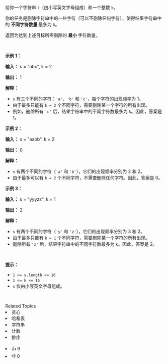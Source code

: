 <p>给你一个字符串 <code>s</code>（由小写英文字母组成）和一个整数 <code>k</code>。</p>

<p>你的任务是删除字符串中的一些字符（可以不删除任何字符），使得结果字符串中的&nbsp;<strong>不同字符数量&nbsp;</strong>最多为 <code>k</code>。</p>

<p>返回为达到上述目标所需删除的&nbsp;<strong>最小&nbsp;</strong>字符数量。</p>

<p>&nbsp;</p>

<p><strong class="example">示例 1：</strong></p>

<div class="example-block"> 
 <p><strong>输入：</strong> <span class="example-io">s = "abc", k = 2</span></p> 
</div>

<p><strong>输出：</strong> <span class="example-io">1</span></p>

<p><strong>解释：</strong></p>

<ul> 
 <li><code>s</code> 有三个不同的字符：<code>'a'</code>、<code>'b'</code> 和 <code>'c'</code>，每个字符的出现频率为 1。</li> 
 <li>由于最多只能有 <code>k = 2</code> 个不同字符，需要删除某一个字符的所有出现。</li> 
 <li>例如，删除所有 <code>'c'</code> 后，结果字符串中的不同字符数最多为 <code>k</code>。因此，答案是 1。</li> 
</ul>

<p><strong class="example">示例 2：</strong></p>

<div class="example-block"> 
 <p><strong>输入：</strong> <span class="example-io">s = "aabb", k = 2</span></p> 
</div>

<p><strong>输出：</strong> <span class="example-io">0</span></p>

<p><strong>解释：</strong></p>

<ul> 
 <li><code>s</code> 有两个不同的字符（<code>'a'</code> 和 <code>'b'</code>），它们的出现频率分别为 2 和 2。</li> 
 <li>由于最多可以有 <code>k = 2</code> 个不同字符，不需要删除任何字符。因此，答案是 0。</li> 
</ul>

<p><strong class="example">示例 3：</strong></p>

<div class="example-block"> 
 <p><strong>输入：</strong> <span class="example-io">s = "yyyzz", k = 1</span></p> 
</div>

<p><strong>输出：</strong> <span class="example-io">2</span></p>

<p><strong>解释：</strong></p>

<ul> 
 <li><code>s</code> 有两个不同的字符（<code>'y'</code> 和 <code>'z'</code>），它们的出现频率分别为 3 和 2。</li> 
 <li>由于最多只能有 <code>k = 1</code> 个不同字符，需要删除某一个字符的所有出现。</li> 
 <li>删除所有 <code>'z'</code> 后，结果字符串中的不同字符数最多为 <code>k</code>。因此，答案是 2。</li> 
</ul>

<p>&nbsp;</p>

<p><strong>提示：</strong></p>

<ul> 
 <li><code>1 &lt;= s.length &lt;= 16</code></li> 
 <li><code>1 &lt;= k &lt;= 16</code></li> 
 <li><code>s</code> 仅由小写英文字母组成。</li> 
</ul>

<p>&nbsp;</p>

<div><div>Related Topics</div><div><li>贪心</li><li>哈希表</li><li>字符串</li><li>计数</li><li>排序</li></div></div><br><div><li>👍 9</li><li>👎 0</li></div>